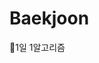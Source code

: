 # Baekjoon
📍1일 1알고리즘
<!--
<br><br>
![xxeonge's GitHub stats](https://github-readme-stats.vercel.app/api?username=xxeonge&show_icons=true&bg_color=00000000)
[![Solved.ac
프로필](http://mazassumnida.wtf/api/v2/generate_badge?boj=rezzo203)](https://solved.ac/rezzo203)
-->
